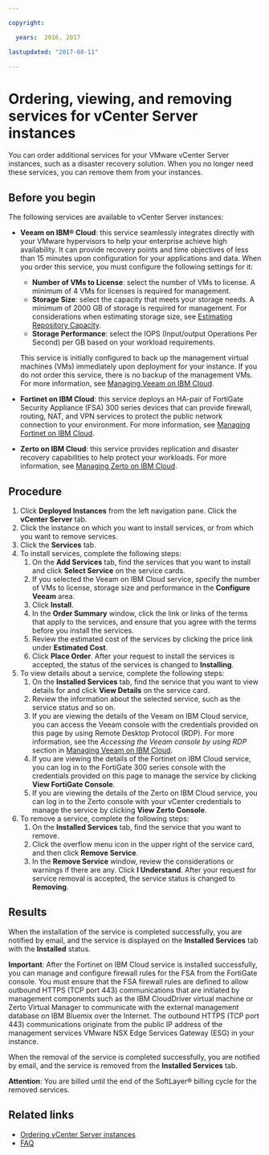 ```yaml
---

copyright:

  years:  2016, 2017

lastupdated: "2017-08-11"

---
```


# Ordering, viewing, and removing services for vCenter Server instances

You can order additional services for your VMware vCenter Server instances, such as a disaster recovery solution. When you no longer need these services, you can remove them from your instances.

## Before you begin

The following services are available to vCenter Server instances:
* **Veeam on IBM® Cloud**: this service seamlessly integrates directly with your VMware hypervisors to help your enterprise achieve high availability. It can provide recovery points and time objectives of less than 15 minutes upon configuration for your applications and data. When you order this service, you must configure the following settings for it:
   * **Number of VMs to License**: select the number of VMs to license. A minimum of 4 VMs for licenses is required for management.
   * **Storage Size**: select the capacity that meets your storage needs. A minimum of 2000 GB of storage is required for management.
   For considerations when estimating storage size, see [Estimating Repository Capacity](https://bp.veeam.expert/resource_planning/repository_planning_sizing.html).
    * **Storage Performance**: select the IOPS (Input/output Operations Per Second) per GB based on your workload requirements.

  This service is initially configured to back up the management virtual machines (VMs) immediately upon deployment for your instance. If you do not order this service, there is no backup of the management VMs. For more information, see [Managing Veeam on IBM Cloud](../vmonic/managingveeam.html).
* **Fortinet on IBM Cloud**: this service deploys an HA-pair of FortiGate Security Appliance (FSA) 300 series devices that can provide firewall, routing, NAT, and VPN services to protect the public network connection to your environment. For more information, see [Managing Fortinet on IBM Cloud](../vmonic/managingfsa.html).
* **Zerto on IBM Cloud**: this service provides replication and disaster recovery capabilities to help protect your workloads. For more information, see [Managing Zerto on IBM Cloud](../vmonic/managingzertodr.html).

## Procedure

1. Click **Deployed Instances** from the left navigation pane. Click the **vCenter Server** tab.
2. Click the instance on which you want to install services, or from which you want to remove services.
3. Click the **Services** tab.
4. To install services, complete the following steps:
   1. On the **Add Services** tab, find the services that you want to install and click **Select Service** on the service cards.
   2. If you selected the Veeam on IBM Cloud service, specify the number of VMs to license, storage size and performance in the **Configure Veeam** area.
   3. Click **Install**.
   4. In the **Order Summary** window, click the link or links of the terms that apply to the services, and ensure that you agree with the terms before you install the services.
   5. Review the estimated cost of the services by clicking the price link under **Estimated Cost**.
   6. Click **Place Order**. After your request to install the services is accepted, the status of the services is changed to **Installing**.
5. To view details about a service, complete the following steps:
   1. On the **Installed Services** tab, find the service that you want to view details for and click **View Details** on the service
   card.
   2. Review the information about the selected service, such as the service status and so on.
   3. If you are viewing the details of the Veeam on IBM Cloud service, you can access the Veeam console with the credentials provided on this page by using Remote Desktop Protocol (RDP). For more information, see the _Accessing the Veeam console by using RDP_ section in [Managing Veeam on IBM Cloud](../vmonic/managingveeam.html).
   4. If you are viewing the details of the Fortinet on IBM Cloud service, you can log in to the FortiGate 300 series console with the credentials provided on this page to manage the service by clicking **View FortiGate Console**.
   5. If you are viewing the details of the Zerto on IBM Cloud service, you can log in to the Zerto console with your vCenter
   credentials to manage the service by clicking **View Zerto Console**.
6. To remove a service, complete the following steps:
   1. On the **Installed Services** tab, find the service that you want to remove.
   2. Click the overflow menu icon in the upper right of the service card, and then click **Remove Service**.
   3. In the **Remove Service** window, review the considerations or warnings if there are any. Click **I Understand**. After your
   request for service removal is accepted, the service status is changed to **Removing**.

## Results

When the installation of the service is completed successfully, you are notified by email, and the service is displayed on the **Installed Services** tab with the **Installed** status.

**Important**: After the Fortinet on IBM Cloud service is installed successfully, you can manage and configure firewall
rules for the FSA from the FortiGate console. You must ensure that the FSA firewall rules are defined to allow outbound HTTPS (TCP port 443) communications that are initiated by management components such as the IBM CloudDriver virtual machine or Zerto Virtual Manager to
communicate with the external management database on IBM Bluemix over the Internet. The outbound HTTPS (TCP port 443) communications originate from the public IP address of the management services VMware NSX Edge Services Gateway (ESG) in your instance.

When the removal of the service is completed successfully, you are notified by email, and the service is removed from the **Installed Services** tab.

**Attention**: You are billed until the end of the SoftLayer® billing cycle for the removed services.

## Related links

* [Ordering vCenter Server instances](vc_orderinginstance.html)
* [FAQ](../vmonic/faq.html)
